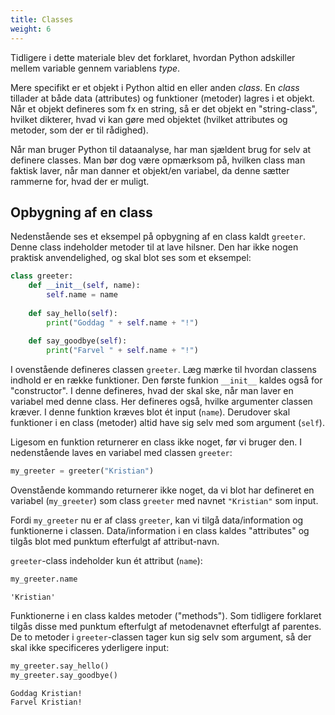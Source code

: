 ```yaml
---
title: Classes
weight: 6
---
```

Tidligere i dette materiale blev det forklaret, hvordan Python adskiller mellem variable gennem variablens *type*.

Mere specifikt er et objekt i Python altid en eller anden *class*. En *class* tillader at både data (attributes) og funktioner (metoder) lagres i et objekt. Når et objekt defineres som fx en string, så er det objekt en "string-class", hvilket dikterer, hvad vi kan gøre med objektet (hvilket attributes og metoder, som der er til rådighed).

Når man bruger Python til dataanalyse, har man sjældent brug for selv at definere classes. Man bør dog være opmærksom på, hvilken class man faktisk laver, når man danner et objekt/en variabel, da denne sætter rammerne for, hvad der er muligt.

## Opbygning af en class

Nedenstående ses et eksempel på opbygning af en class kaldt `greeter`. Denne class indeholder metoder til at lave hilsner. Den har ikke nogen praktisk anvendelighed, og skal blot ses som et eksempel:


```python
class greeter:
    def __init__(self, name):
        self.name = name
    
    def say_hello(self):
        print("Goddag " + self.name + "!")
    
    def say_goodbye(self):
        print("Farvel " + self.name + "!")
```

I ovenstående defineres classen `greeter`. Læg mærke til hvordan classens indhold er en række funktioner. Den første funkion `__init__` kaldes også for "constructor". I denne defineres, hvad der skal ske, når man laver en variabel med denne class. Her defineres også, hvilke argumenter classen kræver. I denne funktion kræves blot ét input (`name`). Derudover skal funktioner i en class (metoder) altid have sig selv med som argument (`self`).

Ligesom en funktion returnerer en class ikke noget, før vi bruger den. I nedenstående laves en variabel med classen `greeter`: 


```python
my_greeter = greeter("Kristian")
```

Ovenstående kommando returnerer ikke noget, da vi blot har defineret en variabel (`my_greeter`) som class `greeter` med navnet `"Kristian"` som input. 

Fordi `my_greeter` nu er af class `greeter`, kan vi tilgå data/information og funktionerne i classen. Data/information i en class kaldes "attributes" og tilgås blot med punktum efterfulgt af attribut-navn.

`greeter`-class indeholder kun ét attribut (`name`):


```python
my_greeter.name
```




    'Kristian'



Funktionerne i en class kaldes metoder ("methods"). Som tidligere forklaret tilgås disse med punktum efterfulgt af metodenavnet efterfulgt af parentes. De to metoder i `greeter`-classen tager kun sig selv som argument, så der skal ikke specificeres yderligere input:


```python
my_greeter.say_hello()
my_greeter.say_goodbye()
```

    Goddag Kristian!
    Farvel Kristian!
    

